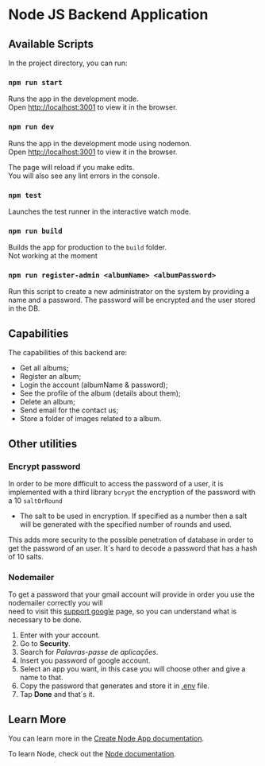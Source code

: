 # Node JS Backend Application

## Available Scripts

In the project directory, you can run:

### `npm run start`

Runs the app in the development mode.\
Open [http://localhost:3001](http://localhost:3001) to view it in the browser.

### `npm run dev`

Runs the app in the development mode using nodemon.\
Open [http://localhost:3001](http://localhost:3001) to view it in the browser.

The page will reload if you make edits.\
You will also see any lint errors in the console.

### `npm test`

Launches the test runner in the interactive watch mode.

### `npm run build`

Builds the app for production to the `build` folder.\
Not working at the moment

### `npm run register-admin <albumName> <albumPassword>`

Run this script to create a new administrator on the system by providing a name and a password. The password will be encrypted and the user stored in the DB.

## Capabilities

The capabilities of this backend are:

- Get all albums;
- Register an album;
- Login the account (albumName & password);
- See the profile of the album (details about them);
- Delete an album;
- Send email for the contact us;
- Store a folder of images related to a album.

## Other utilities

### Encrypt password

In order to be more difficult to access the password of a user, it is implemented with a third library `bcrypt` the encryption of the password with a 10 `saltOrRound`

- The salt to be used in encryption. If specified as a number then a salt will be generated with the specified number of rounds and used.

This adds more security to the possible penetration of database in order to get the password of an user. It´s hard to decode a password that has a hash of 10 salts.

### Nodemailer

To get a password that your gmail account will provide in order you use the nodemailer correctly you will\
need to visit this [support google](https://support.google.com/accounts/answer/185833?visit_id=638119160143863606-122509462&p=InvalidSecondFactor&rd=1#zippy=) page, so you can understand what is necessary to be done.

1. Enter with your account.
2. Go to **Security**.
3. Search for _Palavras-passe de aplicações_.
4. Insert you password of google account.
5. Select an app you want, in this case you will choose other and give a name to that.
6. Copy the password that generates and store it in [.env](.env) file.
7. Tap **Done** and that´s it.

## Learn More

You can learn more in the [Create Node App documentation](https://nodejs.org/en/docs/guides/getting-started-guide/).

To learn Node, check out the [Node documentation](https://nodejs.org/en/docs/).

